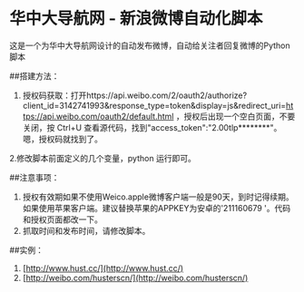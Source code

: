 华中大导航网 - 新浪微博自动化脚本
===========
这是一个为华中大导航网设计的自动发布微博，自动给关注者回复微博的Python脚本

##搭建方法：
1. 授权码获取：打开https://api.weibo.com/2/oauth2/authorize?client_id=3142741993&response_type=token&display=js&redirect_uri=https://api.weibo.com/oauth2/default.html ，授权后出现一个空白页面，不要关闭，按 Ctrl+U 查看源代码，找到"access_token":"2.00tlp********"。嗯，授权码就找到了。

2.修改脚本前面定义的几个变量，python 运行即可。

##注意事项：
 1. 授权有效期如果不使用Weico.apple微博客户端一般是90天，到时记得续期。如果使用苹果客户端。建议替换苹果的APPKEY为安卓的'211160679 '。代码和授权页面都改一下。
 2. 抓取时间和发布时间，请修改脚本。
 
##实例：
 1. [http://www.hust.cc/](http://www.hust.cc/)
 2. [http://weibo.com/husterscn/](http://weibo.com/husterscn/)

